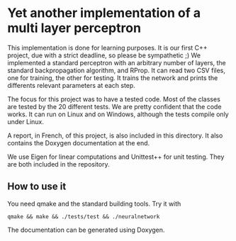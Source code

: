 Yet another implementation of a multi layer perceptron
======================================================

This implementation is done for learning purposes. It is our first C++ project, due with a strict deadline, so please be sympathetic ;)  We implemented a standard perceptron with an arbitrary number of layers, the standard backpropagation algorithm, and RProp. It can read two CSV files, one for training, the other for testing. It trains the network and prints the differents relevant parameters at each step.

The focus for this project was to have a tested code. Most of the classes are tested by the 20 different tests. We are pretty confident that the code works. It can run on Linux and on Windows, although the tests compile only under Linux.

A report, in French, of this project, is also included in this directory. It also contains the Doxygen documentation at the end.

We use Eigen for linear computations and Unittest++ for unit testing. They are both included in the repository.

How to use it
-------------

You need qmake and the standard building tools. Try it with

```
qmake && make && ./tests/test && ./neuralnetwork
```

The documentation can be generated using Doxygen.
